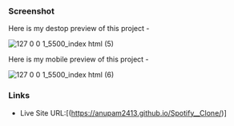  ### Screenshot
Here is my destop preview of this project - 

![127 0 0 1_5500_index html (5)](https://github.com/Anupam2413/Spotify__Clone/assets/138028477/7534640b-f02f-41ff-a47f-b064a84a2b0c)


Here is my mobile preview of this project - 


![127 0 0 1_5500_index html (6)](https://github.com/Anupam2413/Spotify__Clone/assets/138028477/a7d65ce3-e336-4512-8456-1970a12bb0de)


### Links


- Live Site URL:[(https://anupam2413.github.io/Spotify__Clone/)]



